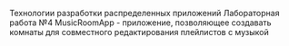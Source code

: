 Технологии разработки распределенных приложений
Лабораторная работа №4
MusicRoomApp - приложение, позволяющее создавать комнаты для совместного редактирования плейлистов с музыкой
